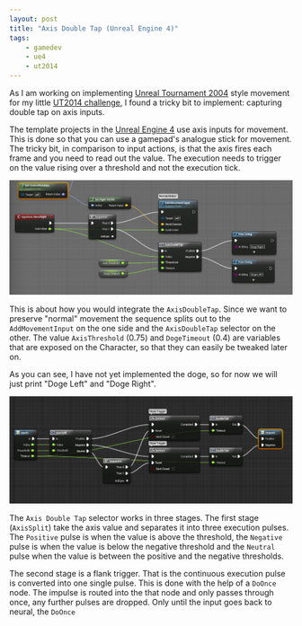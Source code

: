 ```yaml
---
layout: post
title: "Axis Double Tap (Unreal Engine 4)"
tags:
    - gamedev
    - ue4    
    - ut2014
---
```


As I am working on implementing [Unreal Tournament 2004][3] style movement for 
my little [UT2014 challenge][1], I found a tricky bit to implement: 
capturing double tap on axis inputs. 

The template projects in the [Unreal Engine 4][2] use axis inputs for movement.
This is done so that you can use a gamepad's analogue stick for movement. The 
tricky bit, in comparison to input actions, is that the axis fires each 
frame and you need to read out the value. The execution needs to trigger on
the value rising over a threshold and not the execution tick. 

<img class="img-responsive" src="/images/adt/hookup.jpg" alt="How to hookup the Axis Double Tap selector." />

This is about how you would integrate the `AxisDoubleTap`. Since we want to 
preserve "normal" movement the sequence splits out to the `AddMovementInput`
on the one side and the `AxisDoubleTap` selector on the other. The 
value `AxisThreshold` (0.75) and `DogeTimeout` (0.4) are variables that are
exposed on the Character, so that they can easily be tweaked later on.

As you can see, I have not yet implemented the doge, so for now we will 
just print "Doge Left" and "Doge Right". 

<img class="img-responsive" src="/images/adt/AxisDoubleTap.jpg" alt="The Axis Double Tap macro." />

The `Axis Double Tap` selector works in three stages. The first stage 
(`AxisSplit`) take the axis value and separates it into three execution pulses.
The `Positive` pulse is when the value is above the threshold, the `Negative` 
pulse is when the value is below the negative threshold and the `Neutral`
pulse when the value is between the positive and the negative thresholds.

The second stage is a flank trigger. That is the continuous execution pulse
is converted into one single pulse. This is done with the help of a `DoOnce`
node. The impulse is routed into the that node and only passes through once, 
any further pulses are dropped. Only until the input goes back to neural,
the `DoOnce`

[1]: /2014/03/21/ut2014.html
[2]: http://www.unrealengine.com/
[3]: http://en.wikipedia.org/wiki/Unreal_Tournament_2004


